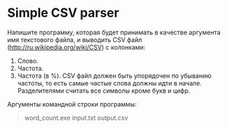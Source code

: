 # Simple CSV parser
Напишите программу, которая будет принимать в качестве аргумента имя текстового файла, и выводить CSV файл (http://ru.wikipedia.org/wiki/CSV) с колонками:
1. Слово.
2. Частота.
3. Частота (в %).
CSV файл должен быть упорядочен по убыванию частоты, то есть самые частые слова
должны идти в начале. Разделителями считать все символы кроме букв и цифр.


Аргументы командной строки программы:
> word_count.exe input.txt output.csv